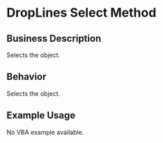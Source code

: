 # DropLines Select Method

## Business Description
Selects the object.

## Behavior
Selects the object.

## Example Usage
No VBA example available.